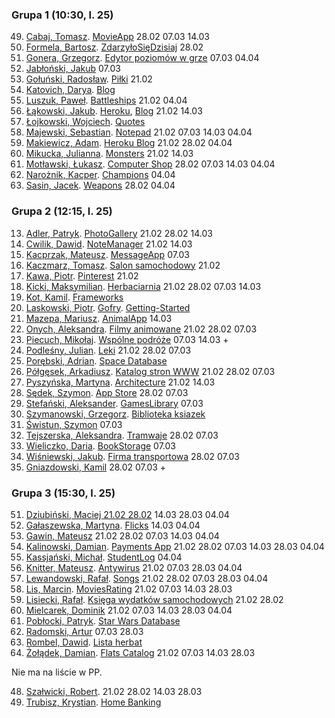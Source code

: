 ### Grupa 1 (10:30, l. 25)

49. [Cabaj, Tomasz](https://github.com/tcabaj/ASI). [MovieApp](https://serene-savannah-45196.herokuapp.com) 28.02 07.03 14.03
16. [Formela, Bartosz](https://github.com/Formeister/ASI). [ZdarzyłoSięDzisiaj](https://zdarzylosiedzisiaj.herokuapp.com/) 28.02
2. [Gonera, Grzegorz](https://bitbucket.org/ArmaCoder/gdg). [Edytor poziomów w grze](https://godizzygo.herokuapp.com/) 07.03 04.04
3. [Jabłoński, Jakub](https://github.com/jakjablonski/ASI-my) 07.03
52. [Gołuński, Radosław](https://github.com/RGolun/ASI_ZAL). [Piłki](https://nameless-hamlet-16520.herokuapp.com/) 21.02
5. [Katovich, Darya](https://github.com/dkotowicz/ruby_projekt_1). [Blog](https://blogrubydaria.herokuapp.com)
55. [Luszuk, Paweł](https://github.com/luszukpawel/Architektura-serwisow-internetowych-Battleships). [Battleships](https://asibattleships.herokuapp.com) 21.02 04.04
6. [Łąkowski, Jakub](https://github.com/kubalakowski/asi). [Heroku](https://simplerorapp.herokuapp.com/), [Blog](https://github.com/kubalakowski/ror-getting-started) 21.02 14.03
7. [Łojkowski, Wojciech](https://github.com/wlojkowski/QuotesApp). [Quotes](https://quotesapprails.herokuapp.com/)
56. [Majewski, Sebastian](https://github.com/SebastianMajewski/RoR-Notepad). [Notepad](https://rornotepad.herokuapp.com/) 21.02 07.03 14.03 04.04
8. [Makiewicz, Adam](https://github.com/adammak2342/Ruby-asi). [Heroku Blog](https://ruby-asi.herokuapp.com/) 21.02 28.02 04.04
58. [Mikucka, Julianna](https://github.com/LadyJuleczka/Monsters). [Monsters](https://morning-chamber-23650.herokuapp.com/) 21.02 14.03
9. [Motławski, Łukasz](https://github.com/lmotlawski/ASI1). [Computer Shop](https://asii1.herokuapp.com/) 28.02 07.03 14.03 04.04   
10. [Narożnik, Kacper](https://github.com/knaroznik/Rails_LoLChampions). [Champions](https://champions-lol.herokuapp.com/) 04.04
12. [Sasin, Jacek](https://github.com/jsasin/asiZaliczenie). [Weapons](https://asilabzaliczenie.herokuapp.com/users/sign_in) 28.02 04.04

<!--
4. [Jędzierowska, Magdalena](https://github.com/MagdalenaJedzierowska/ASI). [Heroku](https://stark-reaches-64952.herokuapp.com/) 14.03
11. [Osowska, Aleksandra](https://github.com/aleksandrao/Asi.git) 21.02 14.03
-->

### Grupa 2 (12:15, l. 25)

13. [Adler, Patryk](https://github.com/adlerpoland/mojeasi). [PhotoGallery](https://salty-waters-65995.herokuapp.com) 21.02 28.02 14.03
15. [Cwilik, Dawid](https://github.com/jodanpotasu/CrudRails). [NoteManager](https://shielded-temple-90073.herokuapp.com) 21.02 14.03
18. [Kacprzak, Mateusz](https://github.com/implssv/MessageApp). [MessageApp](http://serene-spire-89656.herokuapp.com) 07.03
19. [Kaczmarz, Tomasz](https://github.com/tkaczmarz/asi). [Salon samochodowy](https://shielded-tundra-94334.herokuapp.com) 21.02
20. [Kawa, Piotr](https://github.com/Pkawa/pinterest-clone). [Pinterest](https://myownpinterest.herokuapp.com/) 21.02
21. [Kicki, Maksymilian](https://github.com/mkicki/Herbaciarnia). [Herbaciarnia](https://herbaciarnia.herokuapp.com) 21.02 28.02 07.03 14.03
53. [Kot, Kamil](https://github.com/KotMeow/asi-frameworks). [Frameworks](https://asi-frameworks.herokuapp.com/)
23. [Laskowski, Piotr](https://github.com/ozh204/Ruby-on-Rails). [Gofry](https://ozh204.herokuapp.com/). [Getting-Started](https://github.com/ozh204/Getting-Started)
24. [Mazepa, Mariusz](https://bitbucket.org/mmazepa/asi_zaliczenie). [AnimalApp](https://mmazepa.herokuapp.com/) 14.03
25. [Onych, Aleksandra](https://github.com/aonych/ruby_filmy). [Filmy animowane](https://quiet-everglades-56380.herokuapp.com/) 21.02 28.02 07.03
26. [Piecuch, Mikołaj](https://github.com/mikolajpiecuch/asi). [Wspólne podróże](https://tripsug.herokuapp.com/) 07.03 14.03 +
27. [Podleśny, Julian](https://github.com/jpodlesny/ruby_projekt). [Leki](https://intense-brook-60837.herokuapp.com/) 21.02 28.02 07.03
28. [Porębski, Adrian](https://bitbucket.org/APorebski/ror-1). [Space Database](https://sheltered-meadow-43448.herokuapp.com/)
29. [Półgęsek, Arkadiusz](https://github.com/apolgesek/asiprojekt). [Katalog stron WWW](https://serene-dusk-56530.herokuapp.com/) 21.02 28.02 07.03
30. [Pyszyńska, Martyna](https://github.com/Matyldzia22/arch_serwisow). [Architecture](https://stark-tor-96562.herokuapp.com/) 21.02 14.03
31. [Sędek, Szymon](https://github.com/GSun12/ASI). [App Store](https://hidden-gorge-22591.herokuapp.com/) 28.02 07.03
32. [Stefański, Aleksander](https://github.com/astefanski1/MyGamesRubyApp). [GamesLibrary](https://mygamesrubyapp.herokuapp.com/) 07.03
33. [Szymanowski, Grzegorz](https://github.com/gwszymanowski/Ruby-projekt-indywidualny). [Biblioteka ksiazek](https://biblioteka-ksiazek.herokuapp.com/)
34. [Świstun, Szymon](https://github.com/SzymonSwistun94/projekty-asi) 07.03
35. [Tejszerska, Aleksandra](https://github.com/atejszerska/ruby-asi). [Tramwaje](https://tramwaje-gdansk.herokuapp.com/) 28.02 07.03
37. [Wieliczko, Daria](https://github.com/sherrywolf/ruby_crud). [BookStorage](https://sheltered-depths-28406.herokuapp.com/) 07.03
38. [Wiśniewski, Jakub](https://github.com/jawisniewski//RubyOnR). [Firma transportowa](http://firmatransportowa.herokuapp.com/) 28.02 07.03
17. [Gniazdowski, Kamil](https://github.com/kgniazdowski/mywallet) 28.02 07.03 +


### Grupa 3 (15:30, l. 25)

51. [Dziubiński, Maciej 21.02 28.02](https://github.com/mdziub/asi) 14.03 28.03 04.04
41. [Gałaszewska, Martyna](https://github.com/MGalaszewska/asi-zal). [Flicks](https://damp-escarpment-69384.herokuapp.com/) 14.03 04.04
42. [Gawin, Mateusz](https://github.com/matgawin/projekt_asi) 21.02 28.02 07.03 14.03 04.04
43. [Kalinowski, Damian](https://github.com/lafreak/payments_heroku). [Payments App](https://ugpayments.herokuapp.com) 21.02 28.02 07.03 14.03 28.03 04.04
44. [Kassjański, Michał](https://github.com/mkassjanski/asi-lab/). [StudentLog](https://infinite-tor-53957.herokuapp.com/) 04.04
22. [Knitter, Mateusz](https://github.com/supperbull/RubySEM6). [Antywirus](http://supperbull.herokuapp.com/) 21.02 07.03 28.03 04.04
45. [Lewandowski, Rafał](https://github.com/alejafiem/asi/tree/master/music). [Songs](http://songsrails.herokuapp.com/) 21.02 28.02 07.03 28.03 04.04
54. [Lis, Marcin](https://github.com/marcinlis0/MoviesRating). [MoviesRating](http://rate-this.herokuapp.com/) 21.02 07.03 14.03 28.03
46. [Lisiecki, Rafał](https://github.com/littlefoxmiastko/ruby1). [Księga wydatków samochodowych](https://ruby1naug.herokuapp.com/) 21.02 28.02
57. [Mielcarek, Dominik](https://github.com/ThaFog/ArchitekturaSerwisow) 21.02 07.03 14.03 28.03 04.04
47. [Pobłocki, Patryk](https://github.com/ppoblocki/projekt1_rails). [Star Wars Database](https://radiant-springs-24519.herokuapp.com/)
59. [Radomski, Artur](https://github.com/arturadom/ASI_zaliczenie) 07.03 28.03
60. [Rombel, Dawid](https://github.com/drombel/project-ruby). [Lista herbat](https://enigmatic-plains-17766.herokuapp.com/)
62. [Żołądek, Damian](https://github.com/damian024/rails). [Flats Catalog](https://flatcatalog.herokuapp.com/) 21.02 07.03 14.03 28.03

Nie ma na liście w PP.

48. [Szałwicki, Robert](https://github.com/Pentium320/asi-projekt). 21.02 28.02 14.03 28.03
61. [Trubisz, Krystian](https://bitbucket.org/ktrubisz/asikrystiantrubisz). [Home Banking](http://bankaccountug.herokuapp.com/)


<!--
### Grupa ∞

1. [Byszof, Michał](https://github.com/nietrwalyenol/asi) 21.02 28.02

50. Dargacz, Karol 21.02 28.02

14. Banaszek, Dawid 21.02 28.02 14.03
40. Boncler, Jakub 21.02 28.02
63. Sadowski, Łukasz 07.03 14.03
36. Walendzewicz, Daniel 21.02 28.02 07.03 14.03
39. Zawodny, Szymon 21.02 28.02 07.03 14.03
63. Ziętarski, Michał
-->

